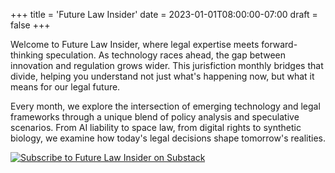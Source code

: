 +++
title = 'Future Law Insider'
date = 2023-01-01T08:00:00-07:00
draft = false
+++

Welcome to Future Law Insider, where legal expertise meets forward-thinking speculation. As technology races ahead, the gap between innovation and regulation grows wider. This jurisfiction monthly bridges that divide, helping you understand not just what's happening now, but what it means for our legal future.

Every month, we explore the intersection of emerging technology and legal frameworks through a unique blend of policy analysis and speculative scenarios. From AI liability to space law, from digital rights to synthetic biology, we examine how today's legal decisions shape tomorrow's realities.

<div class="substack-banner">
  <a href="https://jeffreyzyjeski.substack.com" target="_blank">
    <img src="/images/substack-banner.jpg" alt="Subscribe to Future Law Insider on Substack" class="full-width-image">
  </a>
</div>